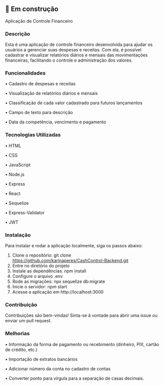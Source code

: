 ## :construction: Em construção

Aplicação de Controle Financeiro

### Descrição

Esta é uma aplicação de controle financeiro desenvolvida para ajudar os usuários a gerenciar suas despesas e receitas. Com ela, é possível cadastrar e visualizar relatórios diários e mensais das movimentações financeiras, facilitando o controle e administração dos valores.

### Funcionalidades

•	Cadastro de despesas e receitas

•	Visualização de relatórios diários e mensais

•	Classificação de cada valor cadastrado para futuros lançamentos

•	Campo de texto para descrição

•	Data da competência, vencimento e pagamento

### Tecnologias Utilizadas

•	HTML

•	CSS

•	JavaScript

•	Node.js

•	Express

•	React

•	Sequelize

•	Express-Validator

•	JWT

### Instalação

Para instalar e rodar a aplicação localmente, siga os passos abaixo:

1.	Clone o repositório: git clone https://github.com/karinaperes/CashControl-Backend.git
2.	Entre no diretório do projeto
3.	Instale as dependências: npm install
4.	Configure o arquivo .env
5.	Rode as migrações: npx sequelize db:migrate
6.	Inicie o servidor: npm start
7.	Acesse a aplicação em http://localhost:3000

   
### Contribuição

Contribuições são bem-vindas! Sinta-se à vontade para abrir uma issue ou enviar um pull request.

### Melhorias

•	Informação da forma de pagamento ou recebimento (dinheiro, PIX, cartão de crédito, etc.) 

•	Importação de extratos bancários

•   Adicionar número da conta no cadastro de contas

•   Converter ponto para virgula para a separação de casas decimais.